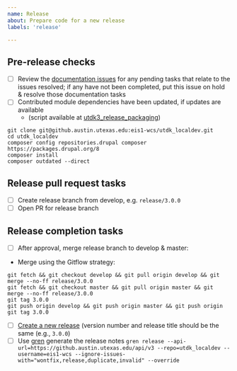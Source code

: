 ```yaml
---
name: Release
about: Prepare code for a new release
labels: 'release'

---
```


## Pre-release checks

- [ ] Review the [documentation issues](https://github.austin.utexas.edu/eis1-wcs/utdk_docs/issues) for any pending tasks that relate to the issues resolved; if any have not been completed, put this issue on hold & resolve those documentation tasks
- [ ] Contributed module dependencies have been updated, if updates are available
    - (script available at [utdk3_release_packaging](https://github.austin.utexas.edu/eis1-wcs/utdk3_release_packaging/blob/main/releases/utdk_contrib_updater.sh))

```
git clone git@github.austin.utexas.edu:eis1-wcs/utdk_localdev.git
cd utdk_localdev
composer config repositories.drupal composer https://packages.drupal.org/8
composer install
composer outdated --direct
```

## Release pull request tasks

- [ ] Create release branch from develop, e.g. `release/3.0.0`
- [ ] Open PR for release branch

## Release completion tasks

- [ ] After approval, merge release branch to develop & master:
- Merge using the Gitflow strategy:

```
git fetch && git checkout develop && git pull origin develop && git merge --no-ff release/3.0.0
git fetch && git checkout master && git pull origin master && git merge --no-ff release/3.0.0
git tag 3.0.0
git push origin develop && git push origin master && git push origin git tag 3.0.0
```

- [ ] [Create a new release](https://github.austin.utexas.edu/eis1-wcs/utdk_localdev/releases/new) (version number and release title should be the same (e.g., `3.0.0`)
- [ ] Use [gren](https://github.com/github-tools/github-release-notes) generate the release notes `gren release --api-url=https://github.austin.utexas.edu/api/v3 --repo=utdk_localdev --username=eis1-wcs --ignore-issues-with="wontfix,release,duplicate,invalid" --override`
